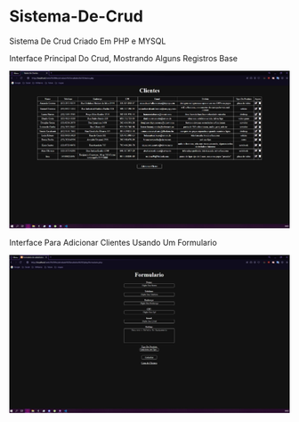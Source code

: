 # Sistema-De-Crud
 Sistema De Crud Criado Em PHP e MYSQL
 
Interface Principal Do Crud, Mostrando Alguns Registros Base

<img src="img/table_crud.jpg" alt="tabela crud">

Interface Para Adicionar Clientes Usando Um Formulario

<img src="img/formulario_crud.jpg" alt="formulario crud">
